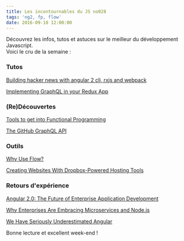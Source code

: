 ```yaml
---
title: Les incontournables du JS no028
tags: 'ng2, fp, flow'
date: 2016-09-18 12:00:00
---
```


Découvrez les infos, tutos et astuces sur le meilleur du développement Javascript.  
Voici le cru de la semaine :  

### Tutos

[Building hacker news with angular 2 cli, rxjs and webpack](http://houssein.me/angular2-hacker-news)  
  
[Implementing GraphQL in your Redux App](https://medium.com/react-weekly/implementing-graphql-in-your-redux-app-dad7acf39e1b)  


### (Re)Découvertes

[Tools to get into Functional Programming](https://medium.com/@thecuriousnoob/tools-to-get-into-functional-programming-14993329d4a3)  
  
[The GitHub GraphQL API](http://githubengineering.com/the-github-graphql-api/)  

### Outils  

[Why Use Flow?](https://blog.aria.ai/post/why-use-flow/)  
  
[Creating Websites With Dropbox-Powered Hosting Tools](https://www.smashingmagazine.com/2016/09/creating-websites-with-dropbox-powered-hosting-tools/)  

### Retours d'expérience

[Angular 2.0: The Future of Enterprise Application Development](http://blog.rangle.io/angular-2-0-the-future-of-enterprise-application-development/)  
  
[Why Enterprises Are Embracing Microservices and Node.js](http://thenewstack.io/enterprises-embracing-microservices-node-js/)  
  
[We Have Seriously Underestimated Angular](http://developer.telerik.com/featured/you-have-seriously-underestimated-angular/)  

Bonne lecture et excellent week-end !
